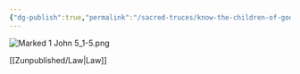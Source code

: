 ```yaml
---
{"dg-publish":true,"permalink":"/sacred-truces/know-the-children-of-god-how/","tags":["#1John5","#Torah","#Law","#LoveGod","#LoveNeighbor","#JesusFollowers","#Writer/John","#Social","SacredTruces"]}
---
```



![Marked 1 John 5_1-5.png](/img/user/Assets/attachments/Marked%201%20John%205_1-5.png)

[[Zunpublished/Law\|Law]] 